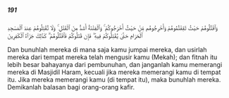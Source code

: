 ##### 191

<span class="ayah">وَٱقْتُلُوهُمْ حَيْثُ ثَقِفْتُمُوهُمْ وَأَخْرِجُوهُم مِّنْ حَيْثُ أَخْرَجُوكُمْ ۚ وَٱلْفِتْنَةُ أَشَدُّ مِنَ ٱلْقَتْلِ ۚ وَلَا تُقَٰتِلُوهُمْ عِندَ ٱلْمَسْجِدِ ٱلْحَرَامِ حَتَّىٰ يُقَٰتِلُوكُمْ فِيهِ ۖ فَإِن قَٰتَلُوكُمْ فَٱقْتُلُوهُمْ ۗ كَذَٰلِكَ جَزَآءُ ٱلْكَٰفِرِينَ</span>

<span class="ayah_translation">Dan bunuhlah mereka di mana saja kamu jumpai mereka, dan usirlah mereka dari tempat mereka telah mengusir kamu (Mekah); dan fitnah itu lebih besar bahayanya dari pembunuhan, dan janganlah kamu memerangi mereka di Masjidil Haram, kecuali jika mereka memerangi kamu di tempat itu. Jika mereka memerangi kamu (di tempat itu), maka bunuhlah mereka. Demikanlah balasan bagi orang-orang kafir.</span>
